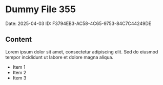 # Dummy File 355

Date: 2025-04-03
ID: F3794EB3-AC58-4C65-9753-84C7C44249DE

## Content

Lorem ipsum dolor sit amet, consectetur adipiscing elit.
Sed do eiusmod tempor incididunt ut labore et dolore magna aliqua.

* Item 1
* Item 2
* Item 3
